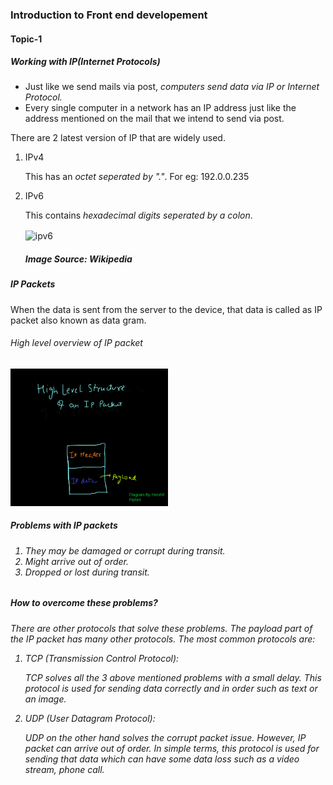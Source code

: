 <h3>Introduction to Front end developement</h3>
<div id="topic1">
  <h4>Topic-1</h4>
  <h5>Working with IP(Internet Protocols)</h5>
  <p>
    <ul>
      <li>Just like we send mails via post, <em>computers send data via IP or Internet Protocol.</em></li>
      <li>Every single computer in a network has an IP address just like the address mentioned on the mail that we intend to send via post.</li>
    </ul>
    There are 2 latest version of IP that are widely used.
    <ol>
      <li>IPv4</li>
      <p>This has an <em>octet seperated by "."</em>. For eg: 192.0.0.235</p>
      <li>IPv6</li>
      <p>This contains <em>hexadecimal digits seperated by a colon</em>.</p>
      <img src="https://user-images.githubusercontent.com/54028832/214232184-e3feffeb-f16f-4ec7-9167-6275bce21aae.png" alt=ipv6 align="center" />
      <h5>Image Source: Wikipedia</h5>
    </ol>
</div>
<div id="topic2">
  <h5>IP Packets</h5>
  <p>When the data is sent from the server to the device, that data is called as IP packet also known as data gram.</p>
  <h6>High level overview of IP packet</h6>
  <img src="ip packet.png" alt="ip packet" width=50%/>
  <h5> Problems with IP packets</h5>
  <h6><p><ol>
    <li>They may be damaged or corrupt during transit.</li>
    <li>Might arrive out of order.</li>
    <li>Dropped or lost during transit.</li>
    </ol></p></h6>
   <h5>How to overcome these problems?</h5>
   <h6>
    <p>There are other protocols that solve these problems. The payload part of the IP packet has many other protocols.
    The most common protocols are:
    <ol>
      <li>TCP <em>(Transmission Control Protocol)</em>:
        <p>TCP solves all the 3 above mentioned problems with a small delay. This protocol is used for sending data correctly and in order such as text or an image.</p>
      </li>
      <li>UDP <em>(User Datagram Protocol)</em>:
        <p>UDP on the other hand solves the corrupt packet issue. However, IP packet can arrive out of order. In simple terms, this protocol is used for sending that data which can have some data loss such as a video stream, phone call.</p>
      </li>
    </ol>
    </p>
   </h6>
</div>
